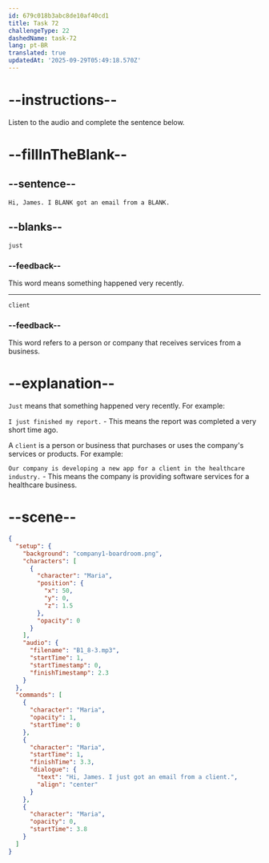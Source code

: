 ```yaml
---
id: 679c018b3abc8de10af40cd1
title: Task 72
challengeType: 22
dashedName: task-72
lang: pt-BR
translated: true
updatedAt: '2025-09-29T05:49:18.570Z'
---
```


<!-- (Audio) Maria: Hi, James. I just got an email from a client. -->

# --instructions--

Listen to the audio and complete the sentence below.

# --fillInTheBlank--

## --sentence--

`Hi, James. I BLANK got an email from a BLANK.`

## --blanks--

`just`

### --feedback--

This word means something happened very recently.

---

`client`

### --feedback--

This word refers to a person or company that receives services from a business.

# --explanation--

`Just` means that something happened very recently. For example:

`I just finished my report.` - This means the report was completed a very short time ago.

A `client` is a person or business that purchases or uses the company's services or products. For example:

`Our company is developing a new app for a client in the healthcare industry.` - This means the company is providing software services for a healthcare business.

# --scene--

```json
{
  "setup": {
    "background": "company1-boardroom.png",
    "characters": [
      {
        "character": "Maria",
        "position": {
          "x": 50,
          "y": 0,
          "z": 1.5
        },
        "opacity": 0
      }
    ],
    "audio": {
      "filename": "B1_8-3.mp3",
      "startTime": 1,
      "startTimestamp": 0,
      "finishTimestamp": 2.3
    }
  },
  "commands": [
    {
      "character": "Maria",
      "opacity": 1,
      "startTime": 0
    },
    {
      "character": "Maria",
      "startTime": 1,
      "finishTime": 3.3,
      "dialogue": {
        "text": "Hi, James. I just got an email from a client.",
        "align": "center"
      }
    },
    {
      "character": "Maria",
      "opacity": 0,
      "startTime": 3.8
    }
  ]
}
```
